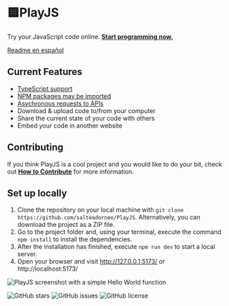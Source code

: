 # 🟨PlayJS

Try your JavaScript code online. [**Start programming now.**](https://playjs.dev/)

[Readme en español](https://github.com/salteadorneo/playjs/README.es.md)

## Current Features

- [TypeScript support](https://ts.playjs.dev/Ly8gQmllbnZlbmlkbyBhIFBsYXlKUyBjb24gc29wb3J0ZSBUeXBlU2NyaXB0Cgpjb25zdCBob2xhTXVuZG8gPSAoZ3JlZXRpbmc6IHN0cmluZykgPT4gZ3JlZXRpbmcKCmhvbGFNdW5kbygn8J+Ri/CfjI4nKQo=)
- [NPM packages may be imported](https://playjs.dev/aW1wb3J0IGNvbmZldHRpIGZyb20gJ2NhbnZhcy1jb25mZXR0aScKCmZ1bmN0aW9uIGdldFBhcnR5KCkgewogICAgY29uZmV0dGkoewogICAgICAgIHBhcnRpY2xlQ291bnQ6IDEwMCwKICAgICAgICBzdGFydFZlbG9jaXR5OiAzMCwKICAgICAgICBzcHJlYWQ6IDM2MCwKICAgICAgICBvcmlnaW46IHsKICAgICAgICAgICAgeDogTWF0aC5yYW5kb20oKSwKICAgICAgICAgICAgeTogTWF0aC5yYW5kb20oKSAtIDAuMgogICAgICAgIH0KICAgIH0pOwogICAgc2V0VGltZW91dChnZXRQYXJ0eSwgMjAwMCkKfQpnZXRQYXJ0eSgp)
- [Asychronous requests to APIs](https://playjs.dev/YXN5bmMgZnVuY3Rpb24gZ2V0RmV0Y2goKSB7CiAgICByZXR1cm4gYXdhaXQgZmV0Y2goJ2h0dHBzOi8vanNvbnBsYWNlaG9sZGVyLnR5cGljb2RlLmNvbS90b2Rvcy8xJykKICAgICAgICAudGhlbihyZXMgPT4gcmVzLmpzb24oKSkKfQoKZ2V0RmV0Y2goKQ==)
- Download & upload code to/from your computer
- Share the current state of your code with others
- Embed your code in another website

## Contributing

If you think PlayJS is a cool project and you would like to do your bit, check out [**How to Contribute**](HOW_TO_CONTRIBUTE.md) for more information. 

## Set up locally

1. Clone the repository on your local machine with `git clone https://github.com/salteadorneo/PlayJS`. Alternatively, you can download the project as a ZIP file. 
2. Go to the project folder and, using your terminal, execute the command `npm install` to install the dependencies.
3. After the installation has finished, execute `npm run dev` to start a local server. 
4. Open your browser and visit http://127.0.0.1:5173/ or http://localhost:5173/

![PlayJS screenshot with a simple Hello World function](https://github.com/salteadorneo/PlayJS/assets/4882454/fa04d8cd-2f1a-4819-9d5e-1dcf23faa985)

![GitHub stars](https://img.shields.io/Web/Provider/github/stars/salteadorneo/PlayJS)
![GitHub issues](https://img.shields.io/Web/Provider/github/issues/salteadorneo/PlayJS)
![GitHub license](https://img.shields.io/Web/Provider/github/license/salteadorneo/PlayJS)
